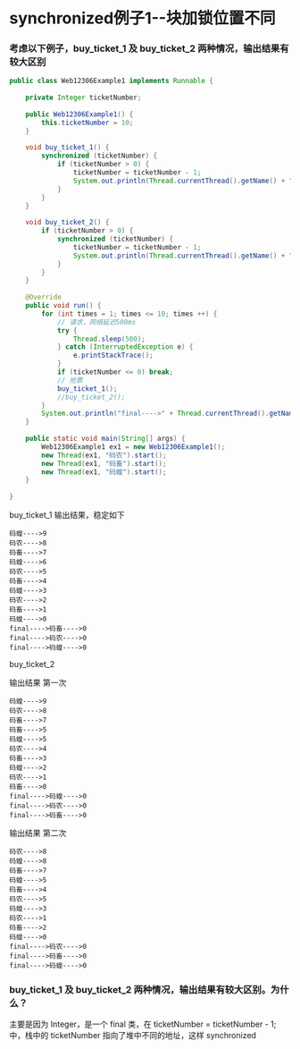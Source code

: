 # synchronized例子1--块加锁位置不同

### 考虑以下例子，buy_ticket_1 及 buy_ticket_2 两种情况，输出结果有较大区别

```JAVA
public class Web12306Example1 implements Runnable {
    
    private Integer ticketNumber;
    
    public Web12306Example1() {
        this.ticketNumber = 10;
    }
    
    void buy_ticket_1() {
        synchronized (ticketNumber) {
            if (ticketNumber > 0) {
                ticketNumber = ticketNumber - 1;
                System.out.println(Thread.currentThread().getName() + "---->" + ticketNumber);
            }
        }
    }
    
    void buy_ticket_2() {
        if (ticketNumber > 0) {
            synchronized (ticketNumber) {
                ticketNumber = ticketNumber - 1;
                System.out.println(Thread.currentThread().getName() + "---->" + ticketNumber);
            }
        }
    }
    
    @Override
    public void run() {
        for (int times = 1; times <= 10; times ++) {
            // 请求，网络延迟500ms
            try {
                Thread.sleep(500);
            } catch (InterruptedException e) {
                e.printStackTrace();
            }
            if (ticketNumber <= 0) break;
            // 抢票
            buy_ticket_1();
            //buy_ticket_2();
        }
        System.out.println("final---->" + Thread.currentThread().getName() + "---->" + ticketNumber);
    }
    
    public static void main(String[] args) {
        Web12306Example1 ex1 = new Web12306Example1();
        new Thread(ex1, "码农").start();
        new Thread(ex1, "码畜").start();
        new Thread(ex1, "码蝗").start();
    }
    
}
```

buy_ticket_1 输出结果，稳定如下
```
码蝗---->9
码农---->8
码畜---->7
码蝗---->6
码农---->5
码畜---->4
码蝗---->3
码农---->2
码畜---->1
码蝗---->0
final---->码畜---->0
final---->码农---->0
final---->码蝗---->0
```

buy_ticket_2

输出结果 第一次
```
码蝗---->9
码农---->8
码畜---->7
码畜---->5
码蝗---->5
码农---->4
码畜---->3
码蝗---->2
码农---->1
码畜---->0
final---->码蝗---->0
final---->码农---->0
final---->码畜---->0
```

输出结果 第二次
```
码农---->8
码蝗---->8
码畜---->7
码蝗---->5
码畜---->4
码农---->5
码蝗---->3
码农---->1
码畜---->2
码蝗---->0
final---->码农---->0
final---->码畜---->0
final---->码蝗---->0
```

### buy_ticket_1 及 buy_ticket_2 两种情况，输出结果有较大区别。为什么？

主要是因为 Integer，是一个 final 类，在 ticketNumber = ticketNumber - 1; 中，栈中的 ticketNumber 指向了堆中不同的地址，这样 synchronized 

